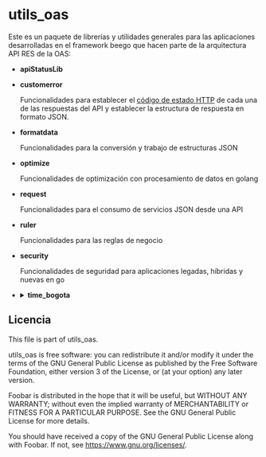 # utils_oas

Este es un paquete de librerías y utilidades generales para las aplicaciones desarrolladas en el framework beego que hacen parte de la arquitectura API RES de la OAS:

- **apiStatusLib**

- **customerror**

  Funcionalidades para establecer el [código de estado HTTP](https://es.wikipedia.org/wiki/Anexo:C%C3%B3digos_de_estado_HTTP) de cada una de las respuestas del API  y establecer la estructura de respuesta en formato JSON.

- **formatdata**

  Funcionalidades para la conversión y trabajo de estructuras JSON

- **optimize**

  Funcionalidades de optimización con procesamiento de datos en golang

- **request**

  Funcionalidades para el consumo de servicios JSON desde una API

- **ruler**

  Funcionalidades para las reglas de negocio

- **security**

  Funcionalidades de seguridad para aplicaciones legadas, híbridas y nuevas en go
- <details>
    <summary><b>time_bogota</b></summary>

    importar:

    ```go
    "github.com/udistrital/utils_oas/time_bogota"
    ```

    3 funcinalidades: 

    - Tiempo_bogota : 
     Da la hora de Bogota sin importar la zona horaria de la maquina o contenedor

        ***usar en codigo (remplarar)***

        ```go
        VariableDeTiempo = tiem.Now()
        ```
        por

        ```go
        VariableDeTiempo = time_bogota.Tiempo_bogota()
        ```

    - TiempoBogotaFormato()
        ***(Nota : esta funcion funciona perfectamente en peticiones POST, para los put puede mandar lio asi que se recomienda usar para los PUT la tercera funcion aqui nombrada)***
        
        Esta funcion da el formato para la hora y que esta sea aceptada por la base de datos.

        ya que esta funcion retorna un string, se debe cambiar en los modelos del api donde se quiera usar la funcion, esto evitara problemas con la hora y que genere una hora con UTC 0

        ***en codigo***

        ```go
        type ResolucionEstado struct {
            Id            int
            FechaRegistro time.Time
            Usuario       string
            Estado        *EstadoResolucion
            Resolucion    *Resolucion
        }
        ```

        por

        ```go
        type ResolucionEstado struct {
            Id            int
            FechaRegistro string
            Usuario       string
            Estado        *EstadoResolucion
            Resolucion    *Resolucion
        }
        ```
        ---
        ```go
        VariableDeTiempo = tiem.Now()
        ```
        por

        ```go
        VariableDeTiempo = time_bogota.TiempoBogotaFormato()
        ```
    - TiempoCorreccionFormato(inputDate string) : esta funcion recibe un string y devuelve otro transformado, esta funcion surge como solucion al problema de que las fechas al traerlas de la base de datos pueden llegar en el siguiente formato `2019-10-08 18:26:45.58 +0000 +0000`, este formato al hacer un update en la base de datos provoca errores, por ende esta funcion realiza la correccion
    
	    para usarla se usara el siguiente ejemplo, suponga que de la base de datos trae una fecha y se llama `FechaFin` y su valor al imprimirlo es el siguiente : ``2019-10-08 18:26:45.58 +0000 +0000` para corregirlo realice lo siguiente:
  
	    ```go
	    FechaFin = time_bogota.TiempoCorreccionFormato(FechaFin)
	    ```
  
	    esto le devolvera la fecha en el siguiente formato : `2019-10-08T18:26:45.58Z` el cual la ase de datos recibira.



</details>

## Licencia

This file is part of utils_oas.

utils_oas is free software: you can redistribute it and/or modify
it under the terms of the GNU General Public License as published by
the Free Software Foundation, either version 3 of the License, or
(at your option) any later version.

Foobar is distributed in the hope that it will be useful,
but WITHOUT ANY WARRANTY; without even the implied warranty of
MERCHANTABILITY or FITNESS FOR A PARTICULAR PURPOSE.  See the
GNU General Public License for more details.

You should have received a copy of the GNU General Public License
along with Foobar.  If not, see <https://www.gnu.org/licenses/>.
